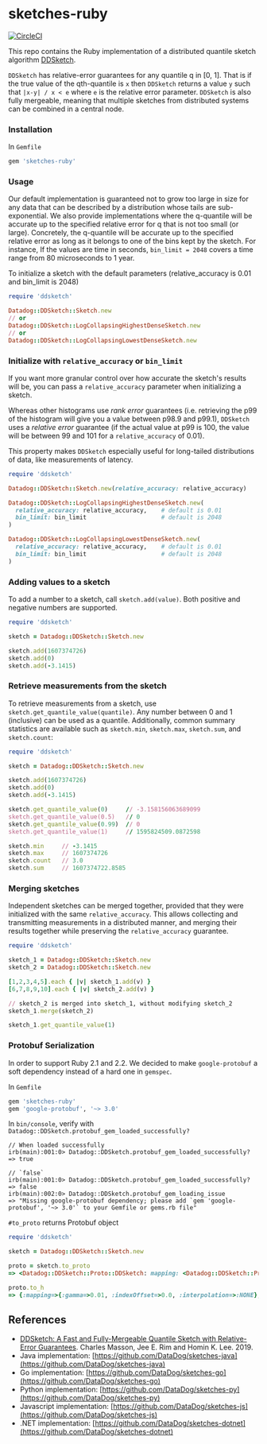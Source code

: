 # sketches-ruby

[![CircleCI](https://circleci.com/gh/DataDog/sketches-ruby/tree/main.svg?style=svg)](https://circleci.com/gh/DataDog/sketches-ruby/tree/main)

This repo contains the Ruby implementation of a distributed quantile sketch algorithm [DDSketch](http://www.vldb.org/pvldb/vol12/p2195-masson.pdf).

`DDSketch` has relative-error guarantees for any quantile q in [0, 1]. That is if the true value of the qth-quantile is `x` then `DDSketch` returns a value `y` such that `|x-y| / x < e` where `e` is the relative error parameter. `DDSketch` is also fully mergeable, meaning that multiple sketches from distributed systems can be combined in a central node.

### Installation

In `Gemfile`

```ruby
gem 'sketches-ruby'
```

### Usage

Our default implementation is guaranteed not to grow too large in size for any data that can be described by a distribution whose tails are sub-exponential. We also provide implementations where the q-quantile will be accurate up to the specified relative error for q that is not too small (or large). Concretely, the q-quantile will be accurate up to the specified relative error as long as it belongs to one of the bins kept by the sketch. For instance, If the values are time in seconds, `bin_limit = 2048` covers a time range from 80 microseconds to 1 year.


To initialize a sketch with the default parameters (relative_accuracy is 0.01 and bin_limit is 2048)

```ruby
require 'ddsketch'

Datadog::DDSketch::Sketch.new
// or
Datadog::DDSketch::LogCollapsingHighestDenseSketch.new
// or
Datadog::DDSketch::LogCollapsingLowestDenseSketch.new
```

### Initialize with `relative_accuracy` or `bin_limit`

If you want more granular control over how accurate the sketch's results will be, you can pass a `relative_accuracy` parameter when initializing a sketch.

Whereas other histograms use _rank error_ guarantees (i.e. retrieving the p99 of the histogram will give you a value between p98.9 and p99.1), `DDSketch` uses a _relative error_ guarantee (if the actual value at p99 is 100, the value will be between 99 and 101 for a `relative_accuracy` of 0.01).

This property makes `DDSketch` especially useful for long-tailed distributions of data, like measurements of latency.

```ruby
require 'ddsketch'

Datadog::DDSketch::Sketch.new(relative_accuracy: relative_accuracy)

Datadog::DDSketch::LogCollapsingHighestDenseSketch.new(
  relative_accuracy: relative_accuracy,    # default is 0.01
  bin_limit: bin_limit                     # default is 2048
)

Datadog::DDSketch::LogCollapsingLowestDenseSketch.new(
  relative_accuracy: relative_accuracy,    # default is 0.01
  bin_limit: bin_limit                     # default is 2048
)
```

### Adding values to a sketch

To add a number to a sketch, call `sketch.add(value)`. Both positive and negative numbers are supported.

```ruby
require 'ddsketch'

sketch = Datadog::DDSketch::Sketch.new

sketch.add(1607374726)
sketch.add(0)
sketch.add(-3.1415)
```

### Retrieve measurements from the sketch

To retrieve measurements from a sketch, use `sketch.get_quantile_value(quantile)`. Any number between 0 and 1 (inclusive) can be used as a quantile. Additionally, common summary statistics are available such as `sketch.min`, `sketch.max`, `sketch.sum`, and `sketch.count`:

```ruby
require 'ddsketch'

sketch = Datadog::DDSketch::Sketch.new

sketch.add(1607374726)
sketch.add(0)
sketch.add(-3.1415)

sketch.get_quantile_value(0)     // -3.158156063689099
sketch.get_quantile_value(0.5)   // 0
sketch.get_quantile_value(0.99)  // 0
sketch.get_quantile_value(1)     // 1595824509.0872598

sketch.min     // -3.1415
sketch.max     // 1607374726
sketch.count   // 3.0
sketch.sum     // 1607374722.8585
```

### Merging sketches

Independent sketches can be merged together, provided that they were initialized with the same `relative_accuracy`. This allows collecting and transmitting measurements in a distributed manner, and merging their results together while preserving the `relative_accuracy` guarantee.

```ruby
require 'ddsketch'

sketch_1 = Datadog::DDSketch::Sketch.new
sketch_2 = Datadog::DDSketch::Sketch.new

[1,2,3,4,5].each { |v| sketch_1.add(v) }
[6,7,8,9,10].each { |v| sketch_2.add(v) }

// sketch_2 is merged into sketch_1, without modifying sketch_2
sketch_1.merge(sketch_2)

sketch_1.get_quantile_value(1)
```

### Protobuf Serialization

In order to support Ruby 2.1 and 2.2. We decided to make `google-protobuf` a soft dependency instead of a hard one in `gemspec`.

In `Gemfile`

```ruby
gem 'sketches-ruby'
gem 'google-protobuf', '~> 3.0'
```
In `bin/console`, verify with `Datadog::DDSketch.protobuf_gem_loaded_successfully?`

```
// When loaded successfully
irb(main):001:0> Datadog::DDSketch.protobuf_gem_loaded_successfully?
=> true

// `false`
irb(main):001:0> Datadog::DDSketch.protobuf_gem_loaded_successfully?
=> false
irb(main):002:0> Datadog::DDSketch.protobuf_gem_loading_issue
=> "Missing google-protobuf dependency; please add `gem 'google-protobuf', '~> 3.0'` to your Gemfile or gems.rb file"
```

`#to_proto` returns Protobuf object

```ruby
require 'ddsketch'

sketch = Datadog::DDSketch::Sketch.new

proto = sketch.to_proto
=> <Datadog::DDSketch::Proto::DDSketch: mapping: <Datadog::DDSketch::Proto::IndexMapping: gamma: 0.01, indexOffset: 0.0, interpolation: :NONE>, positiveValues: <Datadog::DDSketch::Proto::Store: binCounts: {}, contiguousBinCounts: [], contiguousBinIndexOffset: 0>, negativeValues: <Datadog::DDSketch::Proto::Store: binCounts: {}, contiguousBinCounts: [], contiguousBinIndexOffset: 0>, zeroCount: 0.0>

proto.to_h
=> {:mapping=>{:gamma=>0.01, :indexOffset=>0.0, :interpolation=>:NONE}, :positiveValues=>{:binCounts=>{}, :contiguousBinCounts=>[], :contiguousBinIndexOffset=>0}, :negativeValues=>{:binCounts=>{}, :contiguousBinCounts=>[], :contiguousBinIndexOffset=>0}, :zeroCount=>0.0}
```

## References

* [DDSketch: A Fast and Fully-Mergeable Quantile Sketch with Relative-Error Guarantees](http://www.vldb.org/pvldb/vol12/p2195-masson.pdf). Charles Masson, Jee E. Rim and Homin K. Lee. 2019.
* Java implementation: [https://github.com/DataDog/sketches-java](https://github.com/DataDog/sketches-java)
* Go implementation: [https://github.com/DataDog/sketches-go](https://github.com/DataDog/sketches-go)
* Python implementation: [https://github.com/DataDog/sketches-py](https://github.com/DataDog/sketches-py)
* Javascript implementation: [https://github.com/DataDog/sketches-js](https://github.com/DataDog/sketches-js)
* .NET implementation: [https://github.com/DataDog/sketches-dotnet](https://github.com/DataDog/sketches-dotnet)

